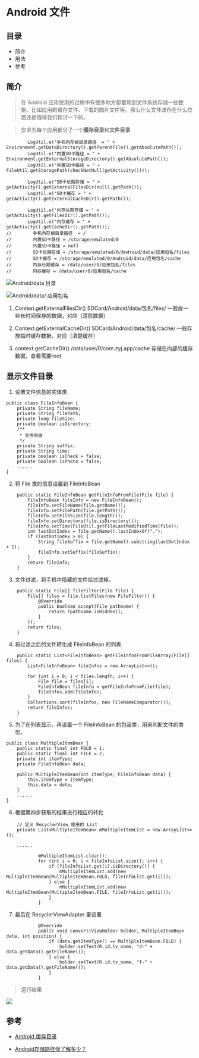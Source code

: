 # Android 文件

## 目录
- 简介
- 用法
- 参考

## 简介
> 在 Android 应用使用的过程中有很多地方都要用到文件系统存储一些数据，比如应用的缓存文件、下载的图片文件等。那么什么文件改存在什么位置还是值得我们探讨一下的。

> 安卓为每个应用都分了一个**缓存目录**和**文件目录**

```
        LogUtil.e("手机内存根目录路径  = " + Environment.getDataDirectory().getParentFile().getAbsolutePath());
        LogUtil.e("内置SD卡路径 = " + Environment.getExternalStorageDirectory().getAbsolutePath());
        LogUtil.e("外置SD卡路径 = " + FileUtil.getStoragePath(checkNotNull(getActivity())));

        LogUtil.e("SD卡长期存储 = " + getActivity().getExternalFilesDir(null).getPath());
        LogUtil.e("SD卡缓存 = " + getActivity().getExternalCacheDir().getPath());

        LogUtil.e("内存长期存储 = " + getActivity().getFilesDir().getPath());
        LogUtil.e("内存缓存 = " + getActivity().getCacheDir().getPath());
//        手机内存根目录路径  = /
//        内置SD卡路径 = /storage/emulated/0
//        外置SD卡路径 = null
//        SD卡长期存储 = /storage/emulated/0/Android/data/应用包名/files
//        SD卡缓存 = /storage/emulated/0/Android/data/应用包名/cache
//        内存长期缓存 = /data/user/0/应用包名/files
//        内存缓存 = /data/user/0/应用包名/cache
```

![Android/data 目录](https://upload-images.jianshu.io/upload_images/3304008-bae656c1240d572e.png?imageMogr2/auto-orient/strip%7CimageView2/2/w/1240)

![Android/data/ 应用包名](https://upload-images.jianshu.io/upload_images/3304008-766969d33903b07d.png?imageMogr2/auto-orient/strip%7CimageView2/2/w/1240)



1. Context.getExternalFilesDir()
SDCard/Android/data/包名/files/
一般放一些长时间保存的数据，对应（清除数据）

2. Context.getExternalCacheDir()
SDCard/Android/data/包名/cache/
一般存放临时缓存数据，对应（清楚缓存）

3. context.getCacheDir() 
/data/user/0/com.zyj.app/cache
存储在内部的缓存数据，查看需要root

## 显示文件目录

1. 设置文件信息的实体类
```
public class FileInfoBean {
    private String fileName;
    private String filePath;
    private long fileSize;
    private boolean isDirectory;
    /**
     * 文件后缀
     */
    private String suffix;
    private String time;
    private boolean isCheck = false;
    private boolean isPhoto = false;
    ......
}
```

2. 将 File 类的信息设置到 FileInfoBean
```
    public static FileInfoBean getFileInfoFromFile(File file) {
        FileInfoBean fileInfo = new FileInfoBean();
        fileInfo.setFileName(file.getName());
        fileInfo.setFilePath(file.getPath());
        fileInfo.setFileSize(file.length());
        fileInfo.setDirectory(file.isDirectory());
        fileInfo.setTime(FileUtil.getFileLastModifiedTime(file));
        int lastDotIndex = file.getName().lastIndexOf(".");
        if (lastDotIndex > 0) {
            String fileSuffix = file.getName().substring(lastDotIndex + 1);
            fileInfo.setSuffix(fileSuffix);
        }
        return fileInfo;
    }
```

3. 文件过滤，将手机中隐藏的文件给过滤掉。
```
    public static File[] fileFilter(File file) {
        File[] files = file.listFiles(new FileFilter() {
            @Override
            public boolean accept(File pathname) {
                return !pathname.isHidden();
            }
        });
        return files;
    }
```

4. 将过滤之后的文件转化成 FileInfoBean 的列表
```
    public static List<FileInfoBean> getFileInfosFromFileArray(File[] files) {
        List<FileInfoBean> fileInfos = new ArrayList<>();

        for (int i = 0; i < files.length; i++) {
            File file = files[i];
            FileInfoBean fileInfo = getFileInfoFromFile(file);
            fileInfos.add(fileInfo);
        }
        Collections.sort(fileInfos, new FileNameComparator());
        return fileInfos;
    }
```

5. 为了在列表显示，再设置一个 FileInfoBean 的包装类，用来判断文件的类型。
```
public class MultipleItemBean {
    public static final int FOLD = 1;
    public static final int FILE = 2;
    private int itemType;
    private FileInfoBean data;

    public MultipleItemBean(int itemType, FileInfoBean data) {
        this.itemType = itemType;
        this.data = data;
    }
    ......
}
```

6. 根据第四步获取的结果进行相应的转化
```
    // 定义 RecyclerView 使用的 List
    private List<MultipleItemBean> mMultipleItemList = new ArrayList<>();

    ......

            mMultipleItemList.clear();
            for (int i = 0; i < fileInfoList.size(); i++) {
                if (fileInfoList.get(i).isDirectory()) {
                    mMultipleItemList.add(new MultipleItemBean(MultipleItemBean.FOLD, fileInfoList.get(i)));
                } else {
                    mMultipleItemList.add(new MultipleItemBean(MultipleItemBean.FILE, fileInfoList.get(i)));
                }
            }
```

7. 最后在 RecyclerViewAdapter 里设置
```
            @Override
            public void convert(ViewHolder holder, MultipleItemBean data, int position) {
                if (data.getItemType() == MultipleItemBean.FOLD) {
                    holder.setText(R.id.tv_name, "d-" + data.getData().getFileName());
                } else {
                    holder.setText(R.id.tv_name, "f-" + data.getData().getFileName());
                }
            }
```

> 运行结果

![](https://upload-images.jianshu.io/upload_images/3304008-4a48d443a5a9e29b.png?imageMogr2/auto-orient/strip%7CimageView2/2/w/1240)

## 参考
- [Android 缓存目录](https://www.cnblogs.com/zhaoyanjun/p/4530155.html)

- [Android存储路径你了解多少？](https://www.jianshu.com/p/2de0113b3164)

